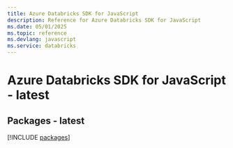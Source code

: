 ```yaml
---
title: Azure Databricks SDK for JavaScript
description: Reference for Azure Databricks SDK for JavaScript
ms.date: 05/01/2025
ms.topic: reference
ms.devlang: javascript
ms.service: databricks
---
```

# Azure Databricks SDK for JavaScript - latest
## Packages - latest
[!INCLUDE [packages](databricks-index.md)]